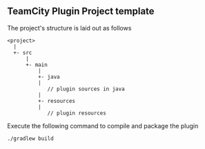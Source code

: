 
TeamCity Plugin Project template
--------------------------------

The project's structure is laid out as follows

    <project>
      |
      +- src
          |
          +- main
              |
              +- java
              |
                 // plugin sources in java
              |
              +- resources
              |
                 // plugin resources

Execute the following command to compile and package the plugin

    ./gradlew build
